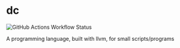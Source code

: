 # dc
![GitHub Actions Workflow Status](https://img.shields.io/github/actions/workflow/status/dc-lang/dc/c-cpp.yml)

A programming language, built with llvm, for small scripts/programs
